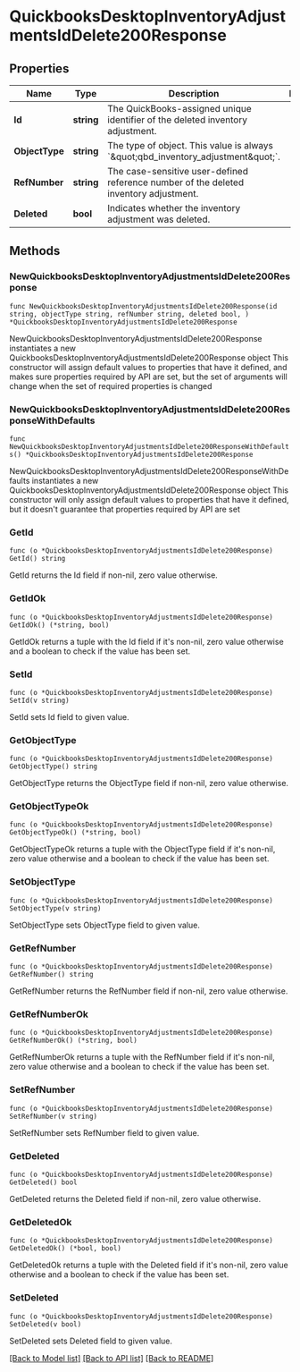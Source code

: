 # QuickbooksDesktopInventoryAdjustmentsIdDelete200Response

## Properties

Name | Type | Description | Notes
------------ | ------------- | ------------- | -------------
**Id** | **string** | The QuickBooks-assigned unique identifier of the deleted inventory adjustment. | 
**ObjectType** | **string** | The type of object. This value is always &#x60;\&quot;qbd_inventory_adjustment\&quot;&#x60;. | 
**RefNumber** | **string** | The case-sensitive user-defined reference number of the deleted inventory adjustment. | 
**Deleted** | **bool** | Indicates whether the inventory adjustment was deleted. | 

## Methods

### NewQuickbooksDesktopInventoryAdjustmentsIdDelete200Response

`func NewQuickbooksDesktopInventoryAdjustmentsIdDelete200Response(id string, objectType string, refNumber string, deleted bool, ) *QuickbooksDesktopInventoryAdjustmentsIdDelete200Response`

NewQuickbooksDesktopInventoryAdjustmentsIdDelete200Response instantiates a new QuickbooksDesktopInventoryAdjustmentsIdDelete200Response object
This constructor will assign default values to properties that have it defined,
and makes sure properties required by API are set, but the set of arguments
will change when the set of required properties is changed

### NewQuickbooksDesktopInventoryAdjustmentsIdDelete200ResponseWithDefaults

`func NewQuickbooksDesktopInventoryAdjustmentsIdDelete200ResponseWithDefaults() *QuickbooksDesktopInventoryAdjustmentsIdDelete200Response`

NewQuickbooksDesktopInventoryAdjustmentsIdDelete200ResponseWithDefaults instantiates a new QuickbooksDesktopInventoryAdjustmentsIdDelete200Response object
This constructor will only assign default values to properties that have it defined,
but it doesn't guarantee that properties required by API are set

### GetId

`func (o *QuickbooksDesktopInventoryAdjustmentsIdDelete200Response) GetId() string`

GetId returns the Id field if non-nil, zero value otherwise.

### GetIdOk

`func (o *QuickbooksDesktopInventoryAdjustmentsIdDelete200Response) GetIdOk() (*string, bool)`

GetIdOk returns a tuple with the Id field if it's non-nil, zero value otherwise
and a boolean to check if the value has been set.

### SetId

`func (o *QuickbooksDesktopInventoryAdjustmentsIdDelete200Response) SetId(v string)`

SetId sets Id field to given value.


### GetObjectType

`func (o *QuickbooksDesktopInventoryAdjustmentsIdDelete200Response) GetObjectType() string`

GetObjectType returns the ObjectType field if non-nil, zero value otherwise.

### GetObjectTypeOk

`func (o *QuickbooksDesktopInventoryAdjustmentsIdDelete200Response) GetObjectTypeOk() (*string, bool)`

GetObjectTypeOk returns a tuple with the ObjectType field if it's non-nil, zero value otherwise
and a boolean to check if the value has been set.

### SetObjectType

`func (o *QuickbooksDesktopInventoryAdjustmentsIdDelete200Response) SetObjectType(v string)`

SetObjectType sets ObjectType field to given value.


### GetRefNumber

`func (o *QuickbooksDesktopInventoryAdjustmentsIdDelete200Response) GetRefNumber() string`

GetRefNumber returns the RefNumber field if non-nil, zero value otherwise.

### GetRefNumberOk

`func (o *QuickbooksDesktopInventoryAdjustmentsIdDelete200Response) GetRefNumberOk() (*string, bool)`

GetRefNumberOk returns a tuple with the RefNumber field if it's non-nil, zero value otherwise
and a boolean to check if the value has been set.

### SetRefNumber

`func (o *QuickbooksDesktopInventoryAdjustmentsIdDelete200Response) SetRefNumber(v string)`

SetRefNumber sets RefNumber field to given value.


### GetDeleted

`func (o *QuickbooksDesktopInventoryAdjustmentsIdDelete200Response) GetDeleted() bool`

GetDeleted returns the Deleted field if non-nil, zero value otherwise.

### GetDeletedOk

`func (o *QuickbooksDesktopInventoryAdjustmentsIdDelete200Response) GetDeletedOk() (*bool, bool)`

GetDeletedOk returns a tuple with the Deleted field if it's non-nil, zero value otherwise
and a boolean to check if the value has been set.

### SetDeleted

`func (o *QuickbooksDesktopInventoryAdjustmentsIdDelete200Response) SetDeleted(v bool)`

SetDeleted sets Deleted field to given value.



[[Back to Model list]](../README.md#documentation-for-models) [[Back to API list]](../README.md#documentation-for-api-endpoints) [[Back to README]](../README.md)


